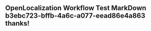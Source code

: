 <properties
ms.topic="hero-topic"
ms.test1="hero-topic"
ms.test2="test"/>

## OpenLocalization Workflow Test MarkDown b3ebc723-bffb-4a6c-a077-eead86e4a863 thanks!
